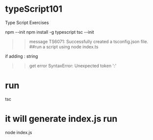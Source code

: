 # typeScript101
Type Script Exercises

npm --init
npm install -g typescript
tsc --init
>>message TS6071: Successfully created a tsconfig.json file.
##run a script using
node index.ts

if adding : string
>> get error SyntaxError: Unexpected token ':'

# run 
tsc 
# it will generate index.js run
node index.js